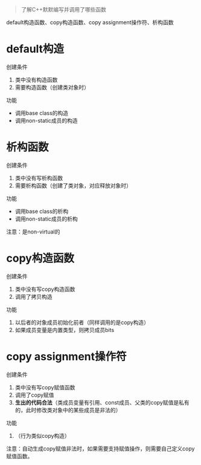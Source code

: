 > 了解C++默默编写并调用了哪些函数



default构造函数、copy构造函数、copy assignment操作符、析构函数

# default构造

创建条件

1. 类中没有构造函数
2. 需要构造函数（创建类对象时）

功能

- 调用base class的构造
- 调用non-static成员的构造

# 析构函数

创建条件

1. 类中没有写析构函数
2. 需要析构函数（创建了类对象，对应释放对象时）

功能

- 调用base class的析构
- 调用non-static成员的析构

注意：是non-virtual的

# copy构造函数

创建条件

1. 类中没有写copy构造函数
2. 调用了拷贝构造

功能

1. 以后者的对象成员初始化前者（同样调用的是copy构造）
2. 如果成员变量是内置类型，则拷贝成员bits

# copy assignment操作符

创建条件

1. 类中没有写copy赋值函数
2. 调用了copy赋值
3. **生出的代码合法**（类成员变量有引用、const成员、父类的copy赋值是私有的，此时修改类对象中的某些成员是非法的）

功能

1. （行为类似copy构造）

注意：自动生成copy赋值非法时，如果需要支持赋值操作，则需要自己定义copy赋值函数。

